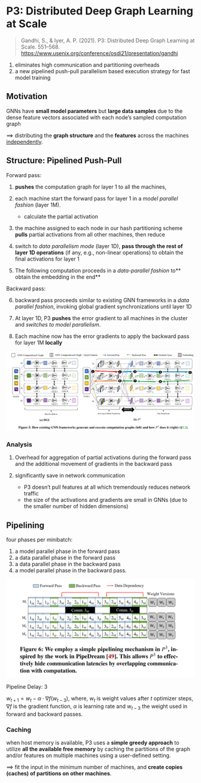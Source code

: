 # P3: Distributed Deep Graph Learning at Scale

> Gandhi, S., & Iyer, A. P. (2021). P3: Distributed Deep Graph Learning at Scale. 551–568. https://www.usenix.org/conference/osdi21/presentation/gandhi

1. eliminates high communication and partitioning overheads
2. a new pipelined push-pull parallelism based execution strategy for fast model training

## Motivation

GNNs have **small model parameters** but **large data samples** due to the dense feature vectors associated with each node’s sampled computation graph

==> distributing the **graph structure** and the **features** across the machines <u>independently</u>.

## Structure: Pipelined Push-Pull

Forward pass:

1. **pushes** the computation graph for layer 1 to all the machines,

2. each machine start the forward pass for layer 1 in a *model parallel fashion* (layer 1M).
    * calculate the partial activation
3. the machine assigned to each node in our hash partitioning scheme **pulls** partial activations from all other machines, then reduce

4. switch to *data parallelism mode* (layer 1D), **pass through the rest of layer 1D operations** (if any, e.g., non-linear operations) to obtain the final activations for layer 1

5. The following computation proceeds in a *data-parallel fashion* to** obtain the embedding in the end**

Backward pass:

6. backward pass proceeds similar to existing GNN frameworks in a *data parallel fashion*, invoking global gradient synchronizations until layer 1D

7. At layer 1D, P3 **pushes** the error gradient to all machines in the cluster and *switches to model parallelism*.

8. Each machine now has the error gradients to apply the backward pass for layer 1M **locally**

![](p3.assets/2023-03-07-20-02-42.png)

### Analysis

1. Overhead for aggregation of partial activations during the forward pass and the additional movement of gradients in the backward pass

2. significantly save in network communication
    * P3 doesn’t pull features at all which tremendously reduces network traffic
    * the size of the activations and gradients are small in GNNs (due to the smaller number of hidden dimensions)

## Pipelining

four phases per minibatch:

1. a model parallel phase in the forward pass
2. a data parallel phase in the forward pass
3. a data parallel phase in the backward pass
4. a model parallel phase in the backward pass.

![](p3.assets/2023-03-07-20-13-24.png)

Pipeline Delay: 3 

$w_{t+1} = w_t − \alpha \cdot \nabla f (w_{t−3})$, where, $w_t$ is weight values after $t$ optimizer steps, $∇ f$ is the gradient function, $α$ is learning rate and $w_{t−3}$ the weight used in forward and backward passes.


### Caching

when host memory is available, P3 uses a **simple greedy approach** to utilize **all the available free memory** by caching the partitions of the graph and/or features on multiple machines using a user-defined setting.


==> fit the input in the minimum number of machines, and **create copies (caches) of partitions on other machines**.